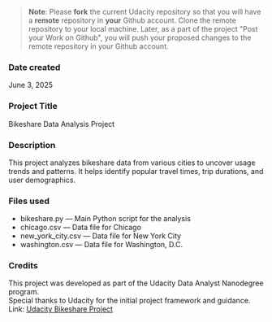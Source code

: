 >**Note**: Please **fork** the current Udacity repository so that you will have a **remote** repository in **your** Github account. Clone the remote repository to your local machine. Later, as a part of the project "Post your Work on Github", you will push your proposed changes to the remote repository in your Github account.

### Date created
June 3, 2025

### Project Title
Bikeshare Data Analysis Project

### Description
This project analyzes bikeshare data from various cities to uncover usage trends and patterns. It helps identify popular travel times, trip durations, and user demographics.


### Files used
- bikeshare.py — Main Python script for the analysis
- chicago.csv — Data file for Chicago
- new_york_city.csv — Data file for New York City
- washington.csv — Data file for Washington, D.C.

### Credits
This project was developed as part of the Udacity Data Analyst Nanodegree program.  
Special thanks to Udacity for the initial project framework and guidance.  
Link: [Udacity Bikeshare Project](https://www.udacity.com/course/data-analyst-nanodegree--nd002)